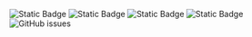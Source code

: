 ![Static Badge](https://img.shields.io/badge/blacklists-60-000000) ![Static Badge](https://img.shields.io/badge/blacklisted-2858336-cc0000) ![Static Badge](https://img.shields.io/badge/whitelisted-2243-00CC00) ![Static Badge](https://img.shields.io/badge/streaming_blacklist-28107-000000) ![GitHub issues](https://img.shields.io/github/issues/fabriziosalmi/blacklists)

